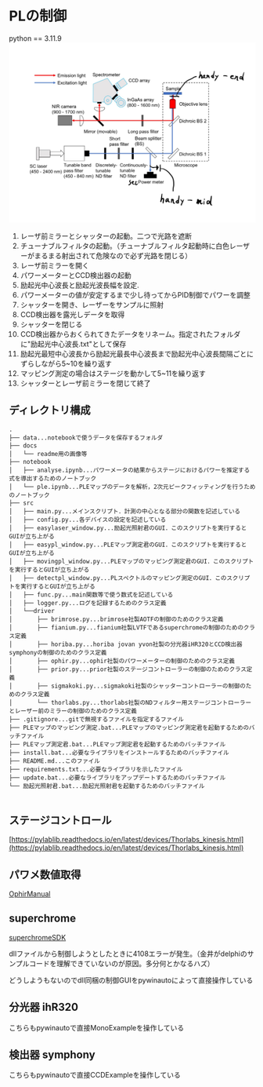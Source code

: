 # PLの制御
python == 3.11.9
![overview](docs/fig1.png)

1. レーザ前ミラーとシャッターの起動。二つで光路を遮断
2. チューナブルフィルタの起動。（チューナブルフィルタ起動時に白色レーザーがまるまる射出されて危険なので必ず光路を閉じる）
3. レーザ前ミラーを開く
4. パワーメーターとCCD検出器の起動
5. 励起光中心波長と励起光波長幅を設定.
6. パワーメーターの値が安定するまで少し待ってからPID制御でパワーを調整
7. シャッターを開き、レーザーをサンプルに照射
8. CCD検出器を露光しデータを取得
9. シャッターを閉じる
10. CCD検出器からおくられてきたデータをリネーム。指定されたフォルダに"励起光中心波長.txt"として保存
11. 励起光最短中心波長から励起光最長中心波長まで励起光中心波長間隔ごとにずらしながら5~10を繰り返す
12. マッピング測定の場合はステージを動かして5~11を繰り返す
13. シャッターとレーザ前ミラーを閉じて終了

## ディレクトリ構成

```
.
├── data...notebookで使うデータを保存するフォルダ
├── docs
│   └── readme用の画像等
├── notebook
│   ├── analyse.ipynb...パワーメータの結果からステージにおけるパワーを推定する式を導出するためのノートブック
│   └── ple.ipynb...PLEマップのデータを解析，2次元ピークフィッティングを行うためのノートブック
├── src
│   ├── main.py...メインスクリプト．計測の中心となる部分の関数を記述している
│   ├── config.py...各デバイスの設定を記述している
│   ├── easylaser_window.py...励起光照射君のGUI．このスクリプトを実行するとGUIが立ち上がる
│   ├── easypl_window.py...PLEマップ測定君のGUI．このスクリプトを実行するとGUIが立ち上がる
│   ├── movingpl_window.py...PLEマップのマッピング測定君のGUI．このスクリプトを実行するとGUIが立ち上がる
│   ├── detectpl_window.py...PLスペクトルのマッピング測定のGUI．このスクリプトを実行するとGUIが立ち上がる
│   ├── func.py...main関数等で使う数式を記述している
│   ├── logger.py...ログを記録するためのクラス定義
│   └──driver
│       ├── brimrose.py...brimrose社製AOTFの制御のためのクラス定義
│       ├── fianium.py...fianium社製LVTFであるsuperchromeの制御のためのクラス定義
│       ├── horiba.py...horiba jovan yvon社製の分光器iHR320とCCD検出器symphonyの制御のためのクラス定義
│       ├── ophir.py...ophir社製のパワーメーターの制御のためのクラス定義
│       ├── prior.py...prior社製のステージコントローラーの制御のためのクラス定義
│       ├── sigmakoki.py...sigmakoki社製のシャッターコントローラーの制御のためのクラス定義
│       └── thorlabs.py...thorlabs社製のNDフィルター用ステージコントローラーとレーザー前のミラーの制御のためのクラス定義
├── .gitignore...gitで無視するファイルを指定するファイル
├── PLEマップのマッピング測定.bat...PLEマップのマッピング測定君を起動するためのバッチファイル
├── PLEマップ測定君.bat...PLEマップ測定君を起動するためのバッチファイル
├── install.bat...必要なライブラリをインストールするためのバッチファイル
├── README.md...このファイル
├── requirements.txt...必要なライブラリを示したファイル
├── update.bat...必要なライブラリをアップデートするためのバッチファイル
└── 励起光照射君.bat...励起光照射君を起動するためのバッチファイル


```

## ステージコントロール

[https://pylablib.readthedocs.io/en/latest/devices/Thorlabs_kinesis.html](https://pylablib.readthedocs.io/en/latest/devices/Thorlabs_kinesis.html)


## パワメ数値取得
[OphirManual](docs/OphirLMMeasurement_COM_Object_0.pdf)


## superchrome
[superchromeSDK](docs/SuperChromeSDK.pdf)

dllファイルから制御しようとしたときに4108エラーが発生。（金井がdelphiのサンプルコードを理解できていないのが原因。多分何とかなるハズ）

どうしようもないのでdll同梱の制御GUIをpywinautoによって直接操作している

## 分光器 ihR320

こちらもpywinautoで直接MonoExampleを操作している

## 検出器 symphony

こちらもpywinautoで直接CCDExampleを操作している